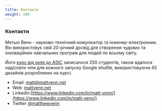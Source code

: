 ```yaml
---
title: Контакти
weight: 100
---
```


### Контакти

Метью Венн - науково-технічний комунікатор та інженер-електронник. Він використовує свій 20-річний досвід для створення чудових та інноваційних навчальних програм для людей по всьому світу.

Його [курс від нуля до ASIC](https://www.zerotoasiccourse.com) записалося 250 студентів, також вдалося надiслати чiпи для кожного запуску Google shuttle, використовуючи 45 дизайнiв розроблених на курсі.

* Email: matt@mattvenn.net
* Web: [mattvenn.net](https://mattvenn.net)
* Linkedin:[https://www.linkedin.com/in/matt-venn/](https://www.linkedin.com/in/matt-venn/)
* Twitter [@matthewvenn](https://twitter.com/matthewvenn)
